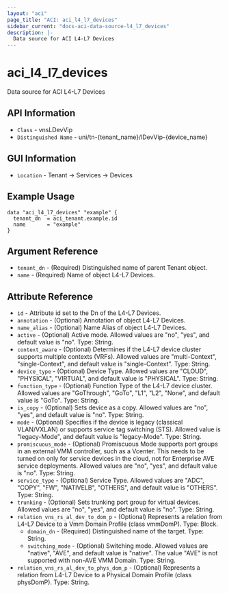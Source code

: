 ```yaml
---
layout: "aci"
page_title: "ACI: aci_l4_l7_devices"
sidebar_current: "docs-aci-data-source-l4_l7_devices"
description: |-
  Data source for ACI L4-L7 Devices
---
```


# aci_l4_l7_devices #

Data source for ACI L4-L7 Devices


## API Information ##

* `Class` - vnsLDevVip
* `Distinguished Name` - uni/tn-{tenant_name}/lDevVip-{device_name}

## GUI Information ##

* `Location` -  Tenant -> Services -> Devices



## Example Usage ##

```hcl
data "aci_l4_l7_devices" "example" {
  tenant_dn  = aci_tenant.example.id
  name       = "example"
}
```

## Argument Reference ##

* `tenant_dn` - (Required) Distinguished name of parent Tenant object.
* `name` - (Required) Name of object L4-L7 Devices.

## Attribute Reference ##
* `id` - Attribute id set to the Dn of the L4-L7 Devices.
* `annotation` - (Optional) Annotation of object L4-L7 Devices.
* `name_alias` - (Optional) Name Alias of object L4-L7 Devices.
* `active` - (Optional) Active mode. Allowed values are "no", "yes", and default value is "no". Type: String.
* `context_aware` - (Optional) Determines if the L4-L7 device cluster supports multiple contexts (VRFs). Allowed values are "multi-Context", "single-Context", and default value is "single-Context". Type: String.
* `device_type` - (Optional) Device Type. Allowed values are "CLOUD", "PHYSICAL", "VIRTUAL", and default value is "PHYSICAL". Type: String.
* `function_type` - (Optional) Function Type of the L4-L7 device cluster. Allowed values are "GoThrough", "GoTo", "L1", "L2", "None", and default value is "GoTo". Type: String.
* `is_copy` - (Optional) Sets device as a copy. Allowed values are "no", "yes", and default value is "no". Type: String.
* `mode` - (Optional) Specifies if the device is legacy (classical VLAN/VXLAN) or supports service tag switching (STS). Allowed value is "legacy-Mode", and default value is "legacy-Mode". Type: String.
* `promiscuous_mode` - (Optional) Promiscuous Mode supports port groups in an external VMM controller, such as a Vcenter. This needs to be turned on only for service devices in the cloud, not for Enterprise AVE service deployments. Allowed values are "no", "yes", and default value is "no". Type: String.
* `service_type` - (Optional) Service Type. Allowed values are "ADC", "COPY", "FW", "NATIVELB", "OTHERS", and default value is "OTHERS". Type: String.
* `trunking` - (Optional) Sets trunking port group for virtual devices. Allowed values are "no", "yes", and default value is "no". Type: String.
* `relation_vns_rs_al_dev_to_dom_p` - (Optional) Represents a relation from L4-L7 Device to a Vmm Domain Profile (class vmmDomP). Type: Block.
  * `domain_dn` - (Required) Distinguished name of the target. Type: String.
  * `switching_mode` - (Optional) Switching mode. Allowed values are "native", "AVE", and default value is "native". The value "AVE" is not supported with non-AVE VMM Domain. Type: String.
* `relation_vns_rs_al_dev_to_phys_dom_p` - (Optional) Represents a relation from L4-L7 Device to a Physical Domain Profile (class physDomP). Type: String.
